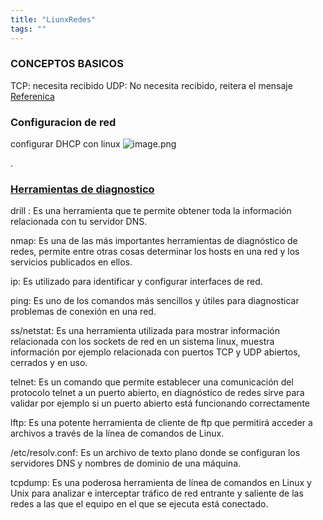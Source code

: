 ```yaml
---
title: "LiunxRedes"
tags: ""
---
```


### CONCEPTOS BASICOS

TCP: necesita recibido
UDP: No necesita recibido, reitera el mensaje 
[Referenica](https://sites.google.com/site/redesdedatostodosobreello/tipos-de-redes-de-datos/conceptos-basicos-sobre-redes-de-datos)

### Configuracion de red

configurar DHCP con linux 
![image.png](https://boostnote.io/api/teams/1R0f4yHjo/files/11aef84e10a1a8f78515029cf9708fe2c38fb15891102a57910a89e22994c9ef-image.png)

.


### [Herramientas de diagnostico](https://github.com/s4n-campus/cheat-sheet/blob/master/Linux-Redes/Comandos-diagnostico-redes.md)

drill : Es una herramienta que te permite obtener toda la información relacionada con tu servidor DNS.

nmap: Es una de las más importantes herramientas de diagnóstico de redes, permite entre otras cosas determinar los hosts en una red y los servicios publicados en ellos.

ip: Es utilizado para identificar y configurar interfaces de red.

ping: Es uno de los comandos más sencillos y útiles para diagnosticar problemas de conexión en una red.

ss/netstat: Es una herramienta utilizada para mostrar información relacionada con los sockets de red en un sistema linux, muestra información por ejemplo relacionada con puertos TCP y UDP abiertos, cerrados y en uso.

telnet: Es un comando que permite establecer una comunicación del protocolo telnet a un puerto abierto, en diagnóstico de redes sirve para validar por ejemplo si un puerto abierto está funcionando correctamente

lftp: Es una potente herramienta de cliente de ftp que permitirá acceder a archivos a través de la línea de comandos de Linux.

/etc/resolv.conf: Es un archivo de texto plano donde se configuran los servidores DNS y nombres de dominio de una máquina.

tcpdump: Es una poderosa herramienta de línea de comandos en Linux y Unix para analizar e interceptar tráfico de red entrante y saliente de las redes a las que el equipo en el que se ejecuta está conectado.
